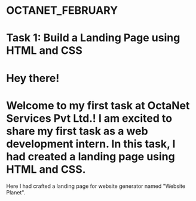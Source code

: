 # OCTANET_FEBRUARY


# Task 1: Build a Landing Page using HTML and CSS
# Hey there!
# Welcome to my first task at OctaNet Services Pvt Ltd.! I am excited to share my first task as a web development intern. In this task, I had created a landing page using HTML and CSS.
Here I had crafted a landing page for website generator named "Website Planet".


